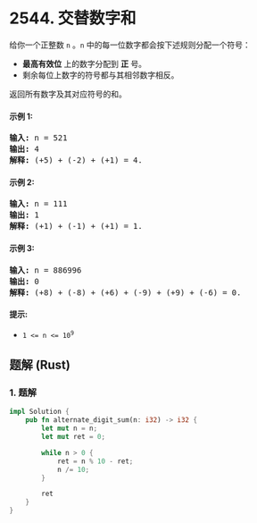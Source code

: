 # 2544. 交替数字和
给你一个正整数 `n` 。`n` 中的每一位数字都会按下述规则分配一个符号：

* **最高有效位** 上的数字分配到 **正** 号。
* 剩余每位上数字的符号都与其相邻数字相反。

返回所有数字及其对应符号的和。

#### 示例 1:
<pre>
<strong>输入:</strong> n = 521
<strong>输出:</strong> 4
<strong>解释:</strong> (+5) + (-2) + (+1) = 4.
</pre>

#### 示例 2:
<pre>
<strong>输入:</strong> n = 111
<strong>输出:</strong> 1
<strong>解释:</strong> (+1) + (-1) + (+1) = 1.
</pre>

#### 示例 3:
<pre>
<strong>输入:</strong> n = 886996
<strong>输出:</strong> 0
<strong>解释:</strong> (+8) + (-8) + (+6) + (-9) + (+9) + (-6) = 0.
</pre>

#### 提示:
* <code>1 <= n <= 10<sup>9</sup></code>

## 题解 (Rust)

### 1. 题解
```Rust
impl Solution {
    pub fn alternate_digit_sum(n: i32) -> i32 {
        let mut n = n;
        let mut ret = 0;

        while n > 0 {
            ret = n % 10 - ret;
            n /= 10;
        }

        ret
    }
}
```
